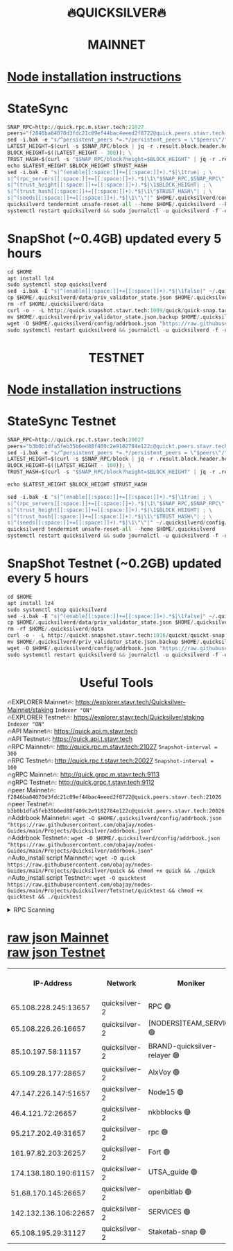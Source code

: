 <h1 align="center"> 🔥QUICKSILVER🔥</h1>

<h1 align="center"> MAINNET</h1>

[Node installation instructions](https://github.com/obajay/nodes-Guides/tree/main/Projects/Quicksilver)
=

# StateSync
```python
SNAP_RPC=http://quick.rpc.m.stavr.tech:21027
peers="f2846ba84070d3fdc21c09ef44bac4eeed2f8722@quick.peers.stavr.tech:21026"
sed -i.bak -e "s/^persistent_peers *=.*/persistent_peers = \"$peers\"/" $HOME/.quicksilverd/config/config.toml
LATEST_HEIGHT=$(curl -s $SNAP_RPC/block | jq -r .result.block.header.height); \
BLOCK_HEIGHT=$((LATEST_HEIGHT - 300)); \
TRUST_HASH=$(curl -s "$SNAP_RPC/block?height=$BLOCK_HEIGHT" | jq -r .result.block_id.hash)
echo $LATEST_HEIGHT $BLOCK_HEIGHT $TRUST_HASH
sed -i.bak -E "s|^(enable[[:space:]]+=[[:space:]]+).*$|\1true| ; \
s|^(rpc_servers[[:space:]]+=[[:space:]]+).*$|\1\"$SNAP_RPC,$SNAP_RPC\"| ; \
s|^(trust_height[[:space:]]+=[[:space:]]+).*$|\1$BLOCK_HEIGHT| ; \
s|^(trust_hash[[:space:]]+=[[:space:]]+).*$|\1\"$TRUST_HASH\"| ; \
s|^(seeds[[:space:]]+=[[:space:]]+).*$|\1\"\"|" $HOME/.quicksilverd/config/config.toml
quicksilverd tendermint unsafe-reset-all --home $HOME/.quicksilverd --keep-addr-book
systemctl restart quicksilverd && sudo journalctl -u quicksilverd -f -o cat
```

# SnapShot (~0.4GB) updated every 5 hours
```python
cd $HOME
apt install lz4
sudo systemctl stop quicksilverd
sed -i.bak -E "s|^(enable[[:space:]]+=[[:space:]]+).*$|\1false|" ~/.quicksilverd/config/config.toml
cp $HOME/.quicksilverd/data/priv_validator_state.json $HOME/.quicksilverd/priv_validator_state.json.backup
rm -rf $HOME/.quicksilverd/data
curl -o - -L http://quick.snapshot.stavr.tech:1009/quick/quick-snap.tar.lz4 | lz4 -c -d - | tar -x -C $HOME/.quicksilverd --strip-components 2
mv $HOME/.quicksilverd/priv_validator_state.json.backup $HOME/.quicksilverd/data/priv_validator_state.json
wget -O $HOME/.quicksilverd/config/addrbook.json "https://raw.githubusercontent.com/obajay/nodes-Guides/main/Projects/Quicksilver/addrbook.json"
sudo systemctl restart quicksilverd && journalctl -u quicksilverd -f -o cat
```

<h1 align="center"> TESTNET</h1>

[Node installation instructions](https://github.com/obajay/nodes-Guides/tree/main/Projects/Quicksilver/Tetstnet)
=

# StateSync Testnet
```python
SNAP_RPC=http://quick.rpc.t.stavr.tech:20027
peers="b3b0b1dfa5feb35b6ed88f409c2e9182784e122c@quickt.peers.stavr.tech:20026"
sed -i.bak -e "s/^persistent_peers *=.*/persistent_peers = \"$peers\"/" $HOME/.quicksilverd/config/config.toml
LATEST_HEIGHT=$(curl -s $SNAP_RPC/block | jq -r .result.block.header.height); \
BLOCK_HEIGHT=$((LATEST_HEIGHT - 100)); \
TRUST_HASH=$(curl -s "$SNAP_RPC/block?height=$BLOCK_HEIGHT" | jq -r .result.block_id.hash)

echo $LATEST_HEIGHT $BLOCK_HEIGHT $TRUST_HASH

sed -i.bak -E "s|^(enable[[:space:]]+=[[:space:]]+).*$|\1true| ; \
s|^(rpc_servers[[:space:]]+=[[:space:]]+).*$|\1\"$SNAP_RPC,$SNAP_RPC\"| ; \
s|^(trust_height[[:space:]]+=[[:space:]]+).*$|\1$BLOCK_HEIGHT| ; \
s|^(trust_hash[[:space:]]+=[[:space:]]+).*$|\1\"$TRUST_HASH\"| ; \
s|^(seeds[[:space:]]+=[[:space:]]+).*$|\1\"\"|" ~/.quicksilverd/config/config.toml
quicksilverd tendermint unsafe-reset-all --home $HOME/.quicksilverd
systemctl restart quicksilverd && sudo journalctl -u quicksilverd -f -o cat

```

# SnapShot Testnet (~0.2GB) updated every 5 hours
```python
cd $HOME
apt install lz4
sudo systemctl stop quicksilverd
sed -i.bak -E "s|^(enable[[:space:]]+=[[:space:]]+).*$|\1false|" ~/.quicksilverd/config/config.toml
cp $HOME/.quicksilverd/data/priv_validator_state.json $HOME/.quicksilverd/priv_validator_state.json.backup
rm -rf $HOME/.quicksilverd/data
curl -o - -L http://quickt.snapshot.stavr.tech:1016/quickt/quickt-snap.tar.lz4 | lz4 -c -d - | tar -x -C $HOME/.quicksilverd --strip-components 2
mv $HOME/.quicksilverd/priv_validator_state.json.backup $HOME/.quicksilverd/data/priv_validator_state.json
wget -O $HOME/.quicksilverd/config/addrbook.json "https://raw.githubusercontent.com/obajay/nodes-Guides/main/Projects/Quicksilver/Tetstnet/addrbook.json"
sudo systemctl restart quicksilverd && journalctl -u quicksilverd -f -o cat
```
 <h1 align="center"> Useful Tools</h1>

🔥EXPLORER Mainnet🔥:        https://explorer.stavr.tech/Quicksilver-Mainnet/staking    `Indexer "ON"` \
🔥EXPLORER Testnet🔥:        https://explorer.stavr.tech/Quicksilver/staking	        `Indexer "ON"` \
🔥API Mainnet🔥: 			 https://quick.api.m.stavr.tech \
🔥API Testnet🔥: 			 https://quick.api.t.stavr.tech \
🔥RPC Mainnet🔥:             http://quick.rpc.m.stavr.tech:21027              `Snapshot-interval = 300` \
🔥RPC Testnet🔥:             http://quick.rpc.t.stavr.tech:20027              `Snapshot-interval = 100` \
🔥gRPC Mainnet🔥:                    http://quick.grpc.m.stavr.tech:9113 \
🔥gRPC Testnet🔥:                    http://quick.grpc.t.stavr.tech:9112 \
🔥peer Mainnet🔥:					 `f2846ba84070d3fdc21c09ef44bac4eeed2f8722@quick.peers.stavr.tech:21026` \
🔥peer Testnet🔥:					 `b3b0b1dfa5feb35b6ed88f409c2e9182784e122c@quickt.peers.stavr.tech:20026` \
🔥Addrbook Mainnet🔥:    ```wget -O $HOME/.quicksilverd/config/addrbook.json "https://raw.githubusercontent.com/obajay/nodes-Guides/main/Projects/Quicksilver/addrbook.json"``` \
🔥Addrbook Testnet🔥:    ```wget -O $HOME/.quicksilverd/config/addrbook.json "https://raw.githubusercontent.com/obajay/nodes-Guides/main/Projects/Quicksilver/addrbook.json"``` \
🔥Auto_install script Mainnet🔥: ```wget -O quick https://raw.githubusercontent.com/obajay/nodes-Guides/main/Projects/Quicksilver/quick && chmod +x quick && ./quick``` \
🔥Auto_install script Testnet🔥: ```wget -O quicktest https://raw.githubusercontent.com/obajay/nodes-Guides/main/Projects/Quicksilver/Tetstnet/quicktest && chmod +x quicktest && ./quicktest```


<details>
<summary>RPC Scanning</summary>

<h2 align="center"> We scan nodes in real time every 4 hours. And we provide the final result of RPC endpoints.
We cannot influence the operation of these nodes in any way. </h2>


```python
If Voting Power is higher than 0 --> then the Node is a validator of the network and may be subject to attack and be a potential threat to the chain.
```
```python
We marked such validators with a red symbol
```

</details>

[raw json Mainnet](https://rpc-check.quickm.stavr.tech/quickm/rpc-quickm-result.json) \
[raw json Testnet](https://github.com/obajay/StateSync-snapshots/tree/main/Projects/Quicksilver/Rpc-Check-Testnet)
=


<table><tr><th>IP-Address</th><th>Network</th><th>Moniker</th><th>Latest Block Height</th><th>Earliest Block Height</th><th>Catching Up</th><th>Voting Power</th><th>Scan Time</th></tr><tr><td>65.108.228.245:13657</td><td>quicksilver-2</td><td>RPC 🟢</td><td>4816327</td><td>2174401</td><td>False</td><td>0</td><td>2023-11-28T22:09:55.049867471UTC</td></tr><tr><td>65.108.226.26:16657</td><td>quicksilver-2</td><td>[NODERS]TEAM_SERVICE 🟢</td><td>4816320</td><td>3251001</td><td>False</td><td>0</td><td>2023-11-28T22:09:12.576091113UTC</td></tr><tr><td>85.10.197.58:11157</td><td>quicksilver-2</td><td>BRAND-quicksilver-relayer 🟢</td><td>4816318</td><td>3397566</td><td>False</td><td>0</td><td>2023-11-28T22:09:00.794266801UTC</td></tr><tr><td>65.109.28.177:28657</td><td>quicksilver-2</td><td>AlxVoy 🟢</td><td>4816329</td><td>3562001</td><td>False</td><td>0</td><td>2023-11-28T22:10:09.851384225UTC</td></tr><tr><td>47.147.226.147:51657</td><td>quicksilver-2</td><td>Node15 🟢</td><td>4816323</td><td>3732562</td><td>False</td><td>0</td><td>2023-11-28T22:09:36.183125494UTC</td></tr><tr><td>46.4.121.72:26657</td><td>quicksilver-2</td><td>nkbblocks 🟢</td><td>4816318</td><td>3878701</td><td>False</td><td>0</td><td>2023-11-28T22:09:00.555611985UTC</td></tr><tr><td>95.217.202.49:31657</td><td>quicksilver-2</td><td>rpc 🟢</td><td>4816318</td><td>4001544</td><td>False</td><td>0</td><td>2023-11-28T22:09:04.078727882UTC</td></tr><tr><td>161.97.82.203:26257</td><td>quicksilver-2</td><td>Fort 🟢</td><td>4816307</td><td>4097039</td><td>False</td><td>0</td><td>2023-11-28T22:08:02.991060595UTC</td></tr><tr><td>174.138.180.190:61157</td><td>quicksilver-2</td><td>UTSA_guide 🟢</td><td>4816317</td><td>4525955</td><td>False</td><td>0</td><td>2023-11-28T22:08:56.060420473UTC</td></tr><tr><td>51.68.170.145:26657</td><td>quicksilver-2</td><td>openbitlab 🟢</td><td>4816312</td><td>4618436</td><td>False</td><td>0</td><td>2023-11-28T22:08:32.524412245UTC</td></tr><tr><td>142.132.136.106:22657</td><td>quicksilver-2</td><td>SERVICES 🟢</td><td>4816318</td><td>4691001</td><td>False</td><td>0</td><td>2023-11-28T22:09:03.678061337UTC</td></tr><tr><td>65.108.195.29:31127</td><td>quicksilver-2</td><td>Staketab-snap 🟢</td><td>4816314</td><td>4726501</td><td>False</td><td>0</td><td>2023-11-28T22:08:45.126098350UTC</td></tr></table>